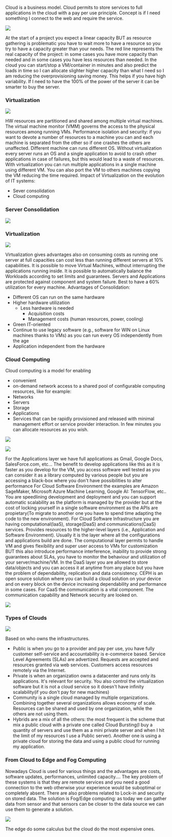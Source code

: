 Cloud is a business model. Cloud permits to store services to full applications in the cloud with a pay per use principle. Concept is if I need something I connect to the web and require the service.

![](https://i.imgur.com/L4MaOpt.png)

At the start of a project you expect a linear capacity BUT as resource gathering is problematic you have to wait more to have a resource so you try to have a capacity greater than your needs. The red line represents the real capacity of the project: in some cases you have more capacity than needed and in some cases you have less resources than needed. 
In the cloud you can start/stop a VM/container in minutes and also predict the loads in time so I can allocate slighter higher capacity than what I need so I am reducing the overprovisioning saving money. This helps if you have high variability. If I need to have the 100% of the power of the server it can be smarter to buy the server.
### Virtualization

![](https://i.imgur.com/e3zNb6H.png)

HW resources are partitioned and shared among multiple virtual machines. The virtual machine monitor (VMM) governs the access to the physical resources among running VMs. Performance isolation and security: if you want to devote a number of resources to a machine you can and each machine is separated from the other so if one crashes the others are unaffected. Different machine can runs different OS.
Without virtualization every server runs an OS and a single application to avoid to crash other applications in case of failures, but this would lead to a waste of resources. With virtualization you can run multiple applications in a single machine using different VM. You can also port the VM to others machines copying the VM reducing the time required.
Impact of Virtualization on the evolution of IT systems:
- Sever consolidation
- Cloud computing
### Server Consolidation

![](https://i.imgur.com/1ApWdWz.png)

### Virtualization

![](https://i.imgur.com/Rc8QdA4.png)

Virtualization gives advantages also on consuming costs as running one server at full capacities can cost less than running different servers at 10% capabilities. It is possible to move Virtual Machines, without interrupting the applications running inside. It is possible to automatically balance the Workloads according to set limits and guarantees.
Servers and Applications are protected against component and system failure. Best to have a 60% utilization for every machine.
Advantages of Consolidation:
- Different OS can run on the same hardware
- Higher hardware utilization
	- Less hardware is needed
		- Acquisition costs
		- Management costs (human resources, power, cooling)
- Green IT-oriented
- Continue to use legacy software (e.g., software for WIN on Linux machines thanks to VMs) as you can run every OS independently from the age 
- Application independent from the hardware
### Cloud Computing
Cloud computing is a model for enabling
- convenient
- on-demand
network access to a shared pool of configurable computing resources, like for example:
- Networks
- Servers
- Storage
- Applications
- Services
that can be rapidly provisioned and released with minimal management effort or service provider interaction. 
In few minutes you can allocate resources as you wish. 

![](https://i.imgur.com/2j6iKlZ.png)

![](https://i.imgur.com/w2puUpE.png)

For the Applications layer we have full applications as Gmail, Google Docs, SalesForce.com, etc... The benefit to develop applications like this as it is faster as you develop for the VM, you access software well tested as you can consider it as a library computed by various people but you are accessing a black-box where you don't have possibilities to alter performance
For Cloud Software Environment the examples are Amazon SageMaker, Microsoft Azure Machine Learning, Google AI: TensorFlow, etc.. You are speedlining development and deployment and you can support automatic scalability as the platform is managed by the provider but at the cost of locking yourself in a single software environment as the APIs are propietary(To migrate to another one you have to spend time adapting the code to the new environment). 
For Cloud Software Infrastructure you are having computational(IaaS), storage(DaaS) and communications(CaaS) services. Provides resources to the higher-level layers (i.e., Application and Software Environment). Usually it is the layer where all the configurations and applications build are done. The computational layer permits to handle VM and gives flexibility and super user access to VMs for customization BUT this also introduce performance interference, inability to provide strong guarantees about SLAs, you have to monitor the behaviour and utilization of your server/machine/VM.
In the DaaS layer you are allowed to store data/objects and you can access it at anytime from any place but you have the problem of dependability, replication and data consistency. CEPH is an open source solution where you can build a cloud solution on your device and on every block on the device increasing dependability and performance in some cases. 
For CaaS the communication is a vital component. The communication capability and Network security are looked on.

![](https://i.imgur.com/RlHLPTY.png)

### Types of Clouds

![](https://i.imgur.com/SI4tftY.png)

Based on who owns the infrastructures.
- Public is when you go to a provider and pay per use, you have fully customer self-service and accountability is e-commerce based. Service Level Agreements (SLAs) are advertized. Requests are accepted and resources granted via web services. Customers access resources remotely via the Internet. 
- Private is when an organization owns a datacenter and runs only its applications. It's relevant for security. You also control the virtualization software but it is not a cloud service so it doesn't have infinity scalability(if you don't pay for new machines)
- Community is a single cloud managed by multiple organizations. Combining together several organizations allows economy of scale. Resources can be shared and used by one organization, while the others are not using them. 
- Hybrids are a mix of all the others: the most frequent is the scheme that mix a public cloud with a private one called Cloud Bursting(I buy a quantity of servers and use them as a mini private server and when I hit the limit of my resources I use a Public server). Another one is using a private cloud for storing the data and using a public cloud for running my application. 
### From Cloud to Edge and Fog Computing
Nowadays Cloud is used for various things and the advantages are costs, software updates, performances, unlimited capacity....
The key problem of these systems is that they are remote services and you need a good connection to the web otherwise your experience would be suboptimal or completely absent. There are also problems related to Lock-in and security on stored data.
The solution is Fog/Edge computing: as today we can gather data from sensor and that sensors can be closer to the data source we can use them to generate a solution.

![](https://i.imgur.com/M4XOUif.png)

The edge do some calculus but the cloud do the most expensive ones.